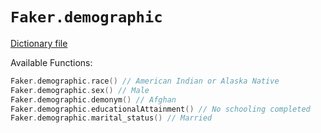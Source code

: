 # `Faker.demographic`

[Dictionary file](../src/main/resources/locales/en/demographic.yml)

Available Functions:  
```kotlin
Faker.demographic.race() // American Indian or Alaska Native
Faker.demographic.sex() // Male
Faker.demographic.demonym() // Afghan
Faker.demographic.educationalAttainment() // No schooling completed
Faker.demographic.marital_status() // Married
```
